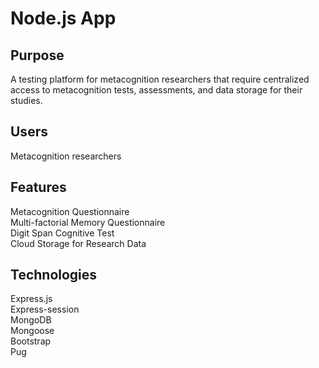 # Node.js App

## Purpose
A testing platform for metacognition researchers that require centralized access to metacognition tests, assessments, and data storage for their studies.

## Users
Metacognition researchers

## Features
Metacognition Questionnaire   
Multi-factorial Memory Questionnaire  
Digit Span Cognitive Test  
Cloud Storage for Research Data 

## Technologies
Express.js  
Express-session  
MongoDB  
Mongoose  
Bootstrap  
Pug  
